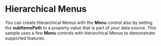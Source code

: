 Hierarchical Menus
==================

You can create Hierarchical Menus with the **Menu** control also by setting the **subItemsPath** to a property value that is part of your data source. This sample uses a few **Menu** controls with hierarchical Menus to demonstrate supported features.